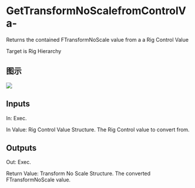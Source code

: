 # GetTransformNoScalefromControlVa-

Returns the contained FTransformNoScale value from a a Rig Control Value

Target is Rig Hierarchy

## 图示

![]($-20221218-21193874.png)

## Inputs

In: Exec.

In Value: Rig Control Value Structure. The Rig Control value to convert from.  

## Outputs

Out: Exec.

Return Value: Transform No Scale Structure. The converted FTransformNoScale value.

